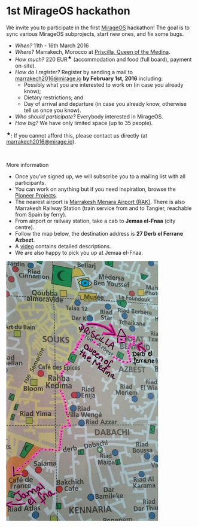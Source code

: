 # 1st MirageOS hackathon

We invite you to participate in the first [MirageOS](https://mirage.io)
hackathon!  The goal is to sync various MirageOS subprojects, start new ones,
and fix some bugs.

* *When?* 11th - 16th March 2016
* *Where?* Marrakech, Morocco at [Priscilla, Queen of the Medina](http://queenofthemedina.com/en/index.html).
* *How much?* 220 EUR<sup>&#9733;</sup> (accommodation and food (full board), payment on-site).
* *How do I register?* Register by sending a mail to <marrakech2016@mirage.io> **by February 1st, 2016** including:
   * Possibly what you are interested to work on (in case you already know);
   * Dietary restrictions; and
   * Day of arrival and departure (in case you already know, otherwise tell us once you know).
* *Who should participate?* Everybody interested in MirageOS.
* *How big?* We have only limited space (up to 35 people).

<sup>&#9733;</sup>: If you cannot afford this, please contact us directly (at <marrakech2016@mirage.io>).

<br/>

More information
* Once you've signed up, we will subscribe you to a mailing list with all participants.
* You can work on anything but if you need inspiration, browse the [Pioneer Projects](https://github.com/mirage/mirage-www/wiki/Pioneer-Projects).
* The nearest airport is [Marrakesh Menara Airport (RAK)](https://en.wikipedia.org/wiki/Marrakesh_Menara_Airport).  There is also Marrakesh Railway Station (train service from and to Tangier, reachable from Spain by ferry).
* From airport or railway station, take a cab to **Jemaa el-Fnaa** (city centre).
* Follow the map below, the destination address is **27 Derb el Ferrane Azbezt**.
* A [video](https://www.youtube.com/watch?v=zgzwmyxlKBE) contains detailed descriptions.
* We are also happy to pick you up at Jemaa el-Fnaa.


![Map](https://raw.githubusercontent.com/mirage/marrakech2016/master/data/map.jpg)
